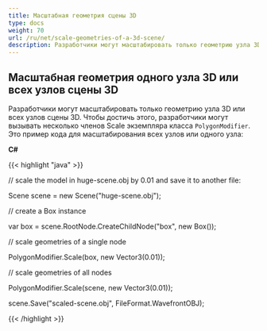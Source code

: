 ```yaml
---
title: Масштабная геометрия сцены 3D
type: docs
weight: 70
url: /ru/net/scale-geometries-of-a-3d-scene/
description: Разработчики могут масштабировать только геометрию узла 3D или всех узлов сцены 3D. Чтобы достичь этого, разработчики могут вызывать несколько членов Scale экземпляра класса PolygonModifier.
---
```

##  **Масштабная геометрия одного узла 3D или всех узлов сцены 3D**
Разработчики могут масштабировать только геометрию узла 3D или всех узлов сцены 3D. Чтобы достичь этого, разработчики могут вызывать несколько членов Scale экземпляра класса `PolygonModifier`. Это пример кода для масштабирования всех узлов или одного узла:



**C#**

{{< highlight "java" >}}

 // scale the model in huge-scene.obj by 0.01 and save it to another file:

Scene scene = new Scene("huge-scene.obj");

// create a Box instance

var box = scene.RootNode.CreateChildNode("box", new Box());

// scale geometries of a single node

PolygonModifier.Scale(box, new Vector3(0.01));

// scale geometries of all nodes

PolygonModifier.Scale(scene, new Vector3(0.01));

scene.Save("scaled-scene.obj", FileFormat.WavefrontOBJ);

{{< /highlight >}}
